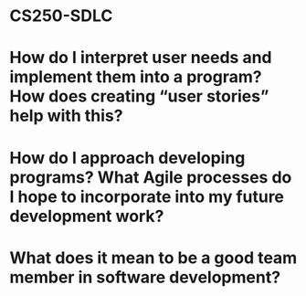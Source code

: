 # CS250-SDLC

# How do I interpret user needs and implement them into a program? How does creating “user stories” help with this?


# How do I approach developing programs? What Agile processes do I hope to incorporate into my future development work?


# What does it mean to be a good team member in software development?
